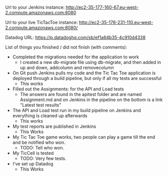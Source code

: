 Url to your Jenkins instance:
http://ec2-35-177-160-67.eu-west-2.compute.amazonaws.com:8080

Url to your live TicTacToe instance:
http://ec2-35-176-231-110.eu-west-2.compute.amazonaws.com:8080/

Datadog URL:
https://p.datadoghq.com/sb/ef1a64b35-4c910d4338

List of things you finished / did not finish (with comments):
* Completed the migrations needed for the application to work
  * I created a new db-migrate file using db-migrate, and then added in up and down, addcolumn and removecolumn
* On Git push Jenkins pulls my code and the Tic Tac Toe application is deployed through a build pipeline, but only if all my tests are successful
  * This works
* Filled out the Assignments: for the API and Load tests
  * The answers are found in the apitest folder and are named Assignment.md and on Jenkins in the pipeline on the bottom is a link "Latest test results"
* The API and Load test run in my build pipeline on Jenkins and everything is cleaned up afterwards  
  * This works
* My test reports are published in Jenkins
  * This Works
* My Tic Tac Toe game works, two people can play a game till the end and be notified who won.
  * TODO: Tell who won.
* My TicCell is tested
  * TODO: Very few tests.
* I've set up Datadog
  * This Works
